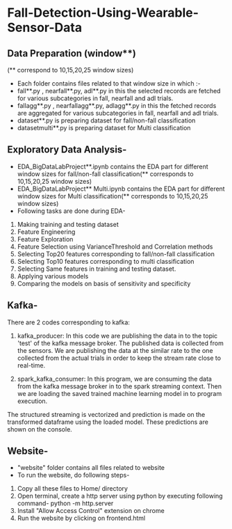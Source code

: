 # Fall-Detection-Using-Wearable-Sensor-Data

## Data Preparation (window**)
(** correspond to 10,15,20,25 window sizes)
- Each folder contains files related to that window size in which :-
- fall**.py , nearfall**.py, adl**.py in this the selected records are fetched for various subcategories in fall, nearfall and adl trials.
- fallagg**.py , nearfallagg**.py, adlagg**.py in this the fetched records are aggregated for various subcategories in fall, nearfall and adl trials.
- dataset**.py is preparing dataset for fall/non-fall classification
- datasetmulti**.py is preparing dataset for Multi classification


## Exploratory Data Analysis-
- EDA_BigDataLabProject**.ipynb contains the EDA part for different window sizes for fall/non-fall classification(** corresponds to 10,15,20,25 window sizes)
- EDA_BigDataLabProject** Multi.ipynb contains the EDA part for different window sizes for Multi classification(** corresponds to 10,15,20,25 window sizes)
- Following tasks are done during EDA-
1. Making training and testing dataset
2. Feature Engineering
3. Feature Exploration
4. Feature Selection using VarianceThreshold and Correlation methods
5. Selecting Top20 features corresponding to fall/non-fall classification
6. Selecting Top10 features corresponding to multi classification
7. Selecting Same features in training and testing dataset.
8. Applying various models
9. Comparing the models on basis of sensitivity and specificity


## Kafka-
There are 2 codes corresponding to kafka:
1. kafka_producer: In this code we are publishing the data in to the topic 'test' of the kafka message broker. The published data is collected from the sensors. We are publishing the data at the similar rate to the one collected from the actual trials in order to keep the stream rate close to real-time. 

2. spark_kafka_consumer: In this program, we are consuming the data from the kafka message broker in to the spark streaming context. Then we are loading the saved trained machine learning model in to program execution.

The structured streaming is vectorized and prediction is made on the transformed dataframe using the loaded model. These predictions are shown on the console. 


## Website-
- "website" folder contains all files related to website
- To run the website, do following steps-
1. Copy all these files to Home/ directory
2. Open terminal, create a http server using python by executing following command-
   python -m http.server
3. Install "Allow Access Control" extension on chrome
4. Run the website by clicking on frontend.html


